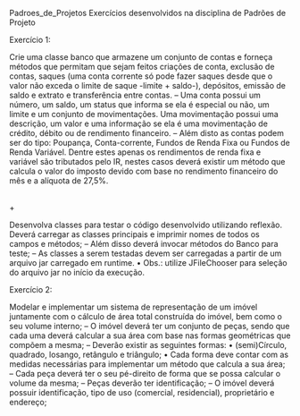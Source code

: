 <bold> Padroes_de_Projetos <bold>
Exercícios desenvolvidos na disciplina de Padrões de Projeto

  <b1>Exercício 1: </b1>

<p>Crie uma classe banco que armazene um conjunto de contas e forneça métodos que permitam que sejam feitos criações de conta, exclusão de contas, saques (uma conta corrente só pode fazer saques desde que o valor não
exceda o limite de saque -limite + saldo-), depósitos, emissão de saldo e extrato e transferência entre contas.
– Uma conta possui um número, um saldo, um status que informa se ela é especial ou não, um limite e um conjunto de movimentações.
Uma movimentação possui uma descrição, um valor e uma informação se ela é uma movimentação de crédito, débito ou de rendimento financeiro.
– Além disto as contas podem ser do tipo: Poupança, Conta-corrente, Fundos de Renda Fixa ou Fundos de Renda Variável. Dentre estes apenas os rendimentos
de renda fixa e variável são tributados pelo IR, nestes casos deverá existir um método que calcula o valor do imposto devido com base no rendimento financeiro do mês e a alíquota de 27,5%. </p>

<br> + <br>

<p>Desenvolva classes para testar o código desenvolvido utilizando reflexão. Deverá carregar as classes principais e imprimir nomes de todos os campos e métodos;
– Além disso deverá invocar métodos do Banco para teste;
– As classes a serem testadas devem ser carregadas a partir de um arquivo jar carregado em runtime.
  • Obs.: utilize JFileChooser para seleção do arquivo jar no início da execução.</p>



  <b1>Exercício 2:</b2>

<p>Modelar e implementar um sistema de representação de um imóvel juntamente com o cálculo de área total construída do imóvel, bem como o seu volume interno;
– O imóvel deverá ter um conjunto de peças, sendo que cada uma deverá calcular a sua área com base nas formas geométricas que compõem a mesma;
– Deverão existir as seguintes formas:
• (semi)Círculo, quadrado, losango, retângulo e triângulo;
• Cada forma deve contar com as medidas necessárias para implementar um método que calcula a sua área;
– Cada peça deverá ter o seu pé-direito de forma que se possa calcular o volume da mesma;
– Peças deverão ter identificação;
– O imóvel deverá possuir identificação, tipo de uso (comercial, residencial), proprietário e endereço;</p>
